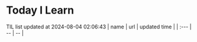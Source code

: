 # Today I Learn 
TIL list updated at 2024-08-04 02:06:43
| name | url | updated time |
| :--- | -- | -- |
